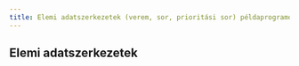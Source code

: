 ```yaml
---
title: Elemi adatszerkezetek (verem, sor, prioritási sor) példaprogramok futtatása
---
```

## Elemi adatszerkezetek

<Adatszerk />

<br>
